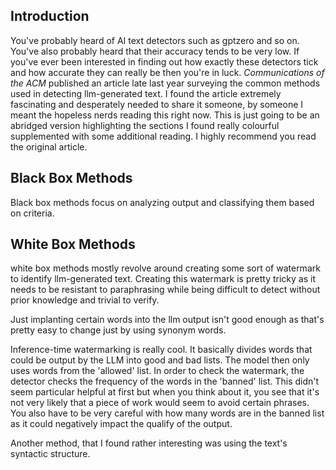 ## Introduction
You've probably heard of AI text detectors such as gptzero and so on. You've 
also probably heard that their accuracy tends to be very low. If you've 
ever been interested in finding out how exactly these detectors tick and 
how accurate they can really be then you're in luck. *Communications of the ACM* 
published an article late last year surveying the common methods used in detecting 
llm-generated text. I found the article extremely fascinating and desperately needed 
to share it someone, by someone I meant the hopeless nerds reading this right now. 
This is just going to be an abridged version highlighting the sections I found really 
colourful supplemented with some additional reading. I highly recommend you read 
the original article.



## Black Box Methods 

Black box methods focus on analyzing output and classifying them based on 
criteria. 

## White Box Methods 

white box methods mostly revolve around creating some sort of watermark to 
identify llm-generated text. Creating this watermark is pretty tricky as it 
needs to be resistant to paraphrasing while being difficult to detect without 
prior knowledge and trivial to verify. 


Just implanting certain words into the llm output isn't good enough as that's pretty
easy to change just by using synonym words.

Inference-time watermarking is really cool. It basically divides words that 
could be output by the LLM into good and bad lists. The model then only 
uses words from the 'allowed' list. In order to check the watermark, the 
detector checks the frequency of the words in the 'banned' list. This didn't seem 
particular helpful at first but when you think about it, you see that it's not 
very likely that a piece of work would seem to avoid certain phrases. You also have
to be very careful with how many words are in the banned list as it could negatively 
impact the qualify of the output. 

Another method, that I found rather interesting was using the text's syntactic structure. 
